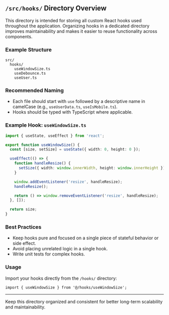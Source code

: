 ## `/src/hooks/` Directory Overview

This directory is intended for storing all custom React hooks used throughout the application. Organizing hooks in a dedicated directory improves maintainability and makes it easier to reuse functionality across components.

### Example Structure

```
src/
  hooks/
    useWindowSize.ts
    useDebounce.ts
    useUser.ts
```

### Recommended Naming

* Each file should start with `use` followed by a descriptive name in camelCase (e.g., `useUserData.ts`, `useIsMobile.ts`).
* Hooks should be typed with TypeScript where applicable.

### Example Hook: `useWindowSize.ts`

```ts
import { useState, useEffect } from 'react';

export function useWindowSize() {
  const [size, setSize] = useState({ width: 0, height: 0 });

  useEffect(() => {
    function handleResize() {
      setSize({ width: window.innerWidth, height: window.innerHeight });
    }

    window.addEventListener('resize', handleResize);
    handleResize();

    return () => window.removeEventListener('resize', handleResize);
  }, []);

  return size;
}
```

### Best Practices

* Keep hooks pure and focused on a single piece of stateful behavior or side effect.
* Avoid placing unrelated logic in a single hook.
* Write unit tests for complex hooks.

### Usage

Import your hooks directly from the `/hooks/` directory:

```tsx
import { useWindowSize } from '@/hooks/useWindowSize';
```

---

Keep this directory organized and consistent for better long-term scalability and maintainability.
